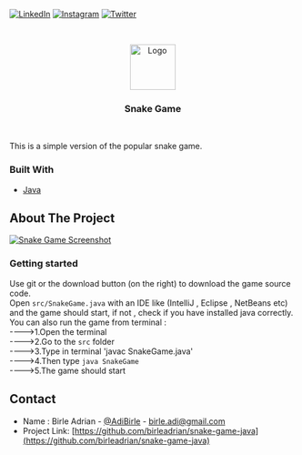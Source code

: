 [![LinkedIn][linkedin-shield]][linkedin-url]
[![Instagram][instagram-shield]][instagram-url]
[![Twitter][twitter-shield]][twitter-url]
<!-- PROJECT LOGO -->
<br />
<p align="center">
  <a href="https://github.com/birleadrian/snake-game-java">
    <img src="https://i.pinimg.com/736x/35/b2/9d/35b29d893466bc6b0b38cd4b0230223b.jpg" alt="Logo" width="80" height="80">
  </a>

  <h3 align="center">Snake Game</h3>  
  <br>
  
This is a simple version of the popular snake game.   
### Built With
* [Java](https://www.java.com/en/)
<!-- ABOUT THE PROJECT -->
## About The Project

[![Snake Game Screenshot][product-screenshot]](https://imgur.com/ktGPxFN)

### Getting started
Use git or the download button (on the right) to download the game source code.  
Open `src/SnakeGame.java` with an IDE like (IntelliJ , Eclipse , NetBeans etc) and the game should start, if not , check if you have installed java correctly.  
You can also run the game from terminal :  
---->1.Open the terminal  
---->2.Go to the `src` folder  
---->3.Type in terminal 'javac SnakeGame.java'  
---->4.Then type `java SnakeGame`  
---->5.The game should start  

## Contact

* Name : Birle Adrian - [@AdiBirle](https://twitter.com/AdiBirle) - birle.adi@gmail.com  
* Project Link: [https://github.com/birleadrian/snake-game-java](https://github.com/birleadrian/snake-game-java)

[linkedin-shield]: https://img.shields.io/badge/-LinkedIn-black.svg?style=for-the-badge&logo=linkedin&colorB=555
[instagram-shield]: https://img.shields.io/badge/-Instagram-black.svg?style=for-the-badge&logo=instagram&colorB=555
[twitter-shield]: https://img.shields.io/badge/-Twitter-black.svg?style=for-the-badge&logo=twitter&colorB=555
[linkedin-url]: https://linkedin.com/in/adrian-birle/
[instagram-url]: https://www.instagram.com/adibirle/
[twitter-url]: https://twitter.com/AdiBirle 
[product-screenshot]: https://i.imgur.com/ktGPxFN.png?1
